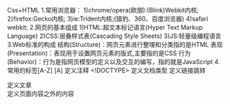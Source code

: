 Css+HTML
1.常用浏览器：
    1)chrome/opera(欧朋):(Blink)Webkit内核;
    2)firefox:Gecko内核;
    3)ie:Trident内核;(猎豹、360、百度浏览器)
    4)safari webkit;
2.网页的基本组成
  1)HTML:超文本标记语言(Hyper Text Markup Language)
  2)CSS:层叠样式表(Cascading Style Sheets)
  3)JS:轻量级编程语言
3.Web标准的构成
  结构(Structure)：网页元素进行整理和分类指的是HTML
  表现(Presentation)：表现用于设置网页元素的版式,主要指的是CSS
  行为(Behavior)：行为是指网页模型的定义以及交互的编写，指的就是JavaScript
4.常用的标签[A-Z]
  [A]
    <!-- --> 定义注释
    <!DOCTYPE> 定义文档类型
    <a> 定义链接跳转
    <article> 定义文章
    <aside> 定义页面内容之外的内容
    <audio> 音乐播放器
  [B]
    <body> 网页主体
    <b> 字体加粗
    <br/> 强制文本换行 不需要结束标签
    <button> 按钮
    <big> 大号字体 这个标签已经被弃用了
  [C]
    <canvas> 画布图形
    <caption> 定义表格的标题
    <col>表格中一个或多个列的属性
    <colgroup>表格中供格式化的列组
  [D]
    <div> 划分块级结构
    <dd> 定义列表
    <dt> 定义列表中的项目
    <dl> 定义列表中项目的描述
    <datalist> 定义下拉列表
  [E]
    <em> 文字斜体
    <embed> 标签定义嵌入内容，比如插件（使用.swf格式）
  [F]
    <form> 表单标签
    <frame> 定义框架集的窗口或框架
    <figcaption> 定义figure元素的标题 h5标签
    <figure> 定义媒介内容的分组，以及它们的标题 h5标签
    <footer> 定义section或page的页脚 h5标签
  [G] 
    没有
  [H]
    <h1>~<h6> 标题 下标越大 字体越小 独占一行
    <head> 定义关于文档的信息
    <header>  定义section或page的页眉
    <hr> 定义水平线
    <html> 定义HTML文档
  [I]
    <i> 斜体
    <img> 插入图片
    <input> 文本标签 (type:text,password)
  [J K]
    没有
  [L]
    <ul li> 无序列表 默认小黑点
    <ol li> 有序列表 默认数字
    <label> 和input配套使用
    <link> 外连接
  [M]
    <meta> 原信息 编码  关键词  描述 视口
    <menu> 定义菜单或命令列表
    <mark> 有记号文本
    <map> 定义图像映射
    <meter> 预定义范围内的度量 进度 H5
  [N]
    <nav> 定义导航链接范围  H5
  [O]
    <ol> 有序列表
    <option> 配合select使用 下拉列表选项
    <object>
  [P]
    <p> 表示文字段落 文本在一个段落里面会根据浏览器窗口大小自动换行
    <progress> 进度条标签
  [Q,R]
  [S]
    <s> 中划线
    <span> 定义小块 小图标
    <style> 内嵌式
    <strong> 加粗
    <select> 下拉列表
    <small> 字体变小
    <sub> 上标
    <sup> 下标
    <section> 相当于div 用来划分块(H5)
  [T]
    <title> 网页标题
    <table> 单元表格 th tr td thead tbody tfoot
    <time>  H5
    <textarea> 多行文本
  [U]
    <ul> 无序列表
    <u> 下划线
  [V]
    <video> 视频播放器
5.HTML元素
   元素:元素指的是从开始标签到结束标签的所有代码
   元素=标签+标签属性+元素内容


  

